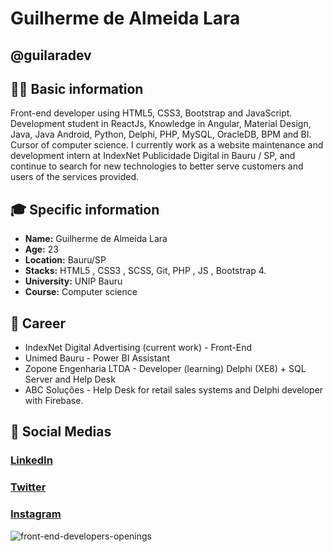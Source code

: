 #  Guilherme de Almeida Lara
## @guilaradev

## 🧑‍💻 Basic information

Front-end developer using HTML5, CSS3, Bootstrap and JavaScript.
Development student in ReactJs, Knowledge in Angular, Material Design, Java, Java Android, Python, Delphi, PHP, MySQL, OracleDB, BPM and BI.
Cursor of computer science. I currently work as a website maintenance and development intern at IndexNet Publicidade Digital in Bauru / SP, and continue to search for new technologies to better serve customers and users of the services provided. 

## 🎓 Specific information

* **Name:** Guilherme de Almeida Lara
* **Age:** 23
* **Location:** Bauru/SP
* **Stacks:** HTML5 , CSS3 , SCSS, Git, PHP , JS , Bootstrap 4.
* **University:** UNIP Bauru
* **Course:** Computer science

## 💼 Career
* IndexNet Digital Advertising (current work) - Front-End
* Unimed Bauru - Power BI Assistant
* Zopone Engenharia LTDA - Developer (learning) Delphi (XE8) + SQL Server and Help Desk
* ABC Soluções - Help Desk for retail sales systems and Delphi developer with Firebase.


## 📱 Social Medias
### **[LinkedIn](https://www.linkedin.com/in/guilherme-de-almeida-lara-6772a3177/)**

### **[Twitter](https://twitter.com/guilaradev)**
### **[Instagram](https://www.instagram.com/guiihlara/?hl=pt-br)**

![front-end-developers-openings](https://user-images.githubusercontent.com/54341844/114743507-211e9280-9d23-11eb-8f9d-9aed9b665e4a.gif)
